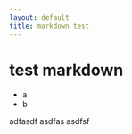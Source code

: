 ```yaml
---
layout: default
title: markdown test
---
```


test markdown
=============


* a
* b

adfasdf
asdfas
asdfsf